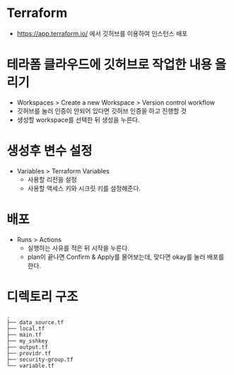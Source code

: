 # Terraform

- https://app.terraform.io/ 에서 깃허브를 이용하여 인스턴스 배포

# 테라폼 클라우드에 깃허브로 작업한 내용 올리기

- Workspaces > Create a new Workspace > Version control workflow
- 깃허브를 눌러 인증이 안되어 있다면 깃허브 인증을 하고 진행할 것
- 생성할 workspace를 선택한 뒤 생성을 누른다.

# 생성후 변수 설정

- Variables > Terraform Variables
  - 사용할 리전을 설정
  - 사용할 액세스 키와 시크릿 키를 설정해준다.

# 배포
- Runs > Actions
  - 실행하는 사유를 적은 뒤 시작을 누른다.
  - plan이 끝나면 Confirm & Apply를 물어보는데, 맞다면 okay를 눌러 배포를 한다.

# 디렉토리 구조
```
.
├── data_source.tf
├── local.tf
├── main.tf
├── my_sshkey
├── output.tf
├── providr.tf
├── security-group.tf
└── variable.tf
```
